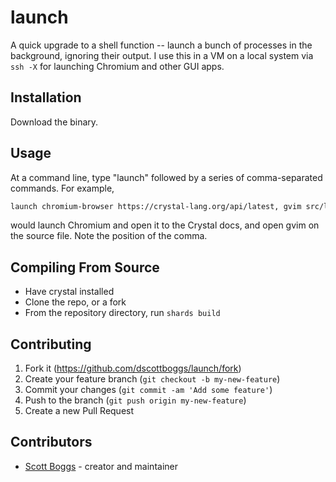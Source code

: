 # launch

A quick upgrade to a shell function -- launch a bunch of processes in the
background, ignoring their output. I use this in a VM on a local system
via `ssh -X` for launching Chromium and other GUI apps.

## Installation

Download the binary.

## Usage

At a command line, type "launch" followed by a series of comma-separated
commands. For example,
```sh
launch chromium-browser https://crystal-lang.org/api/latest, gvim src/launch.cr
```
would launch Chromium and open it to the Crystal docs, and open gvim on the
source file. Note the position of the comma.

## Compiling From Source

 - Have crystal installed
 - Clone the repo, or a fork
 - From the repository directory, run `shards build`

## Contributing

1. Fork it (<https://github.com/dscottboggs/launch/fork>)
2. Create your feature branch (`git checkout -b my-new-feature`)
3. Commit your changes (`git commit -am 'Add some feature'`)
4. Push to the branch (`git push origin my-new-feature`)
5. Create a new Pull Request

## Contributors

- [Scott Boggs](https://github.com/dscottboggs) - creator and maintainer
